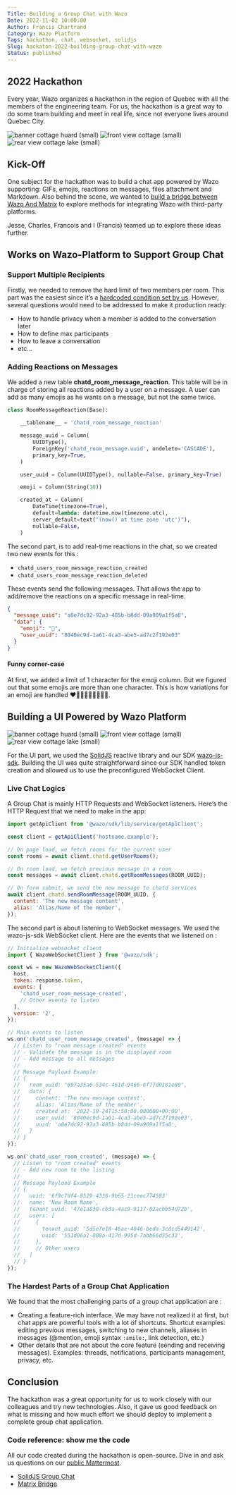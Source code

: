 ```yaml
---
Title: Building a Group Chat with Wazo
Date: 2022-11-02 10:00:00
Author: Francis Chartrand
Category: Wazo Platform
Tags: hackathon, chat, websocket, solidjs
Slug: hackaton-2022-building-group-chat-with-wazo
Status: published
---
```


## 2022 Hackathon

Every year, Wazo organizes a hackathon in the region of Quebec with all the members of the
engineering team. For us, the hackathon is a great way to do some team building and meet in real
life, since not everyone lives around Quebec City.

![banner cottage huard (small)](/images/blog/hackathon-2022/huard-cottage.jpg)
![front view cottage (small)](/images/blog/hackathon-2022/cottage-front-huard.jpg)
![rear view cottage lake (small)](/images/blog/hackathon-2022/cottage-from-lake.jpg)

## Kick-Off

One subject for the hackathon was to build a chat app powered by Wazo supporting: GIFs, emojis,
reactions on messages, files attachment and Markdown. Also behind the scene, we wanted to
[build a bridge between Wazo And Matrix](/blog/hackathon-2022-bridging-wazo-and-matrix) to explore
methods for integrating Wazo with third-party platforms.

Jesse, Charles, Francois and I (Francis) teamed up to explore these ideas further.

## Works on Wazo-Platform to Support Group Chat

### Support Multiple Recipients

Firstly, we needed to remove the hard limit of two members per room. This part was the easiest since
it’s a
[hardcoded condition set by us](https://github.com/wazo-platform/wazo-chatd/blob/master/wazo_chatd/plugins/rooms/http.py#L37-L40).
However, several questions would need to be addressed to make it production ready:

- How to handle privacy when a member is added to the conversation later
- How to define max participants
- How to leave a conversation
- etc…

### Adding Reactions on Messages

We added a new table **chatd_room_message_reaction**. This table will be in charge of storing all
reactions added by a user on a message. A user can add as many emojis as he wants on a message, but
not the same twice.

```python
class RoomMessageReaction(Base):

    __tablename__ = 'chatd_room_message_reaction'

    message_uuid = Column(
        UUIDType(),
        ForeignKey('chatd_room_message.uuid', ondelete='CASCADE'),
        primary_key=True,
    )

    user_uuid = Column(UUIDType(), nullable=False, primary_key=True)

    emoji = Column(String(10))

    created_at = Column(
        DateTime(timezone=True),
        default=lambda: datetime.now(timezone.utc),
        server_default=text("(now() at time zone 'utc')"),
        nullable=False,
    )
```

The second part, is to add real-time reactions in the chat, so we created two new events for this :

- `chatd_users_room_message_reaction_created`
- `chatd_users_room_message_reaction_deleted`

These events send the following messages. That allows the app to add/remove the reactions on a
specific message in real-time.

```json
{
  "message_uuid": "a0e7dc92-92a3-485b-b8dd-09a909a1f5a0",
  "data": {
    "emoji": "🎉",
    "user_uuid": "8040ec9d-1a61-4ca3-abe5-ad7c2f192e03"
  }
}
```

#### Funny corner-case

At first, we added a limit of 1 character for the emoji column. But we figured out that some emojis
are more than one character. This is how variations for an emoji are handled ❤️🧡💛💚💙💜🤎🖤🤍.

## Building a UI Powered by Wazo Platform

![banner cottage huard (small)](/images/blog/hackathon-2022/group-chat/channel-markdown.jpg)
![front view cottage (small)](/images/blog/hackathon-2022/group-chat/create-room.jpg)
![rear view cottage lake (small)](/images/blog/hackathon-2022/group-chat/emoji-picker.jpg)

For the UI part, we used the [SolidJS](https://www.solidjs.com/) reactive library and our SDK
[wazo-js-sdk](https://github.com/wazo-platform/wazo-js-sdk). Building the UI was quite
straightforward since our SDK handled token creation and allowed us to use the preconfigured
WebSocket Client.

### Live Chat Logics

A Group Chat is mainly HTTP Requests and WebSocket listeners. Here’s the HTTP Request that we need
to make in the app:

```javascript
import getApiClient from '@wazo/sdk/lib/service/getApiClient';

const client = getApiClient('hostname.example');

// On page load, we fetch rooms for the current user
const rooms = await client.chatd.getUserRooms();

// On room load, we fetch previous message in a room
const messages = await client.chatd.getRoomMessages(ROOM_UUID);

// On form submit, we send the new message to chatd services
await client.chatd.sendRoomMessage(ROOM_UUID, {
  content: 'The new message content',
  alias: 'Alias/Name of the member',
});
```

The second part is about listening to WebSocket messages. We used the wazo-js-sdk WebSocket client.
Here are the events that we listened on :

```javascript
// Initialize websocket client
import { WazoWebSocketClient } from '@wazo/sdk';

const ws = new WazoWebSocketClient({
  host,
  token: response.token,
  events: [
    'chatd_user_room_message_created',
    // Other events to listen
  ],
  version: '2',
});

// Main events to listen
ws.on('chatd_user_room_message_created', (message) => {
  // Listen to "room message created" events
  // - Validate the message is in the displayed room
  // - Add message to all messages
  //
  // Message Payload Example:
  // {
  //   room_uuid: "697a35a6-534c-461d-9466-6f77d0181e80",
  //   data: {
  //     content: 'The new message content',
  //     alias: 'Alias/Name of the member',
  //     created_at: '2022-10-24T15:50:00.000000+00:00',
  //     user_uuid: '8040ec9d-1a61-4ca3-abe5-ad7c2f192e03',
  //     uuid: 'a0e7dc92-92a3-485b-b8dd-09a909a1f5a0',
  //   }
  // }
});

ws.on('chatd_user_room_created', (message) => {
  // Listen to "room created" events
  // - Add new room to the listing
  //
  // Message Payload Example
  // {
  //   uuid: '6f9c7df4-8529-4336-9b65-21ceec774583'
  //   name: 'New Room Name',
  //   tenant_uuid: '47e1a830-cb3a-4ac9-9117-82acbb54d72b',
  //   users: [
  //     {
  //       tenant_uuid: '5d5e7e18-46ae-4046-beda-3cdcd5449142',
  //       uuid: '551d06a1-808a-417d-995d-7abb66d55c33',
  //     },
  //     // Other users
  //   ]
  // }
});
```

### The Hardest Parts of a Group Chat Application

We found that the most challenging parts of a group chat application are :

- Creating a feature-rich interface. We may have not realized it at first, but chat apps are powerful
  tools with a lot of shortcuts. Shortcut examples: editing previous messages, switching to new
  channels, aliases in messages (@mention, emoji syntax `:smile:`, link detection, etc.)
- Other details that are not about the core feature (sending and receiving messages). Examples: threads,
  notifications, participants management, privacy, etc.

## Conclusion

The hackathon was a great opportunity for us to work closely with our colleagues and try new
technologies. Also, it gave us good feedback on what is missing and how much effort we should
deploy to implement a complete group chat application.

### Code reference: show me the code

All our code created during the hackathon is open-source. Dive in and ask us questions on our
[public Mattermost](https://mm.wazo.community/wazo-platform/).

- [SolidJS Group Chat](https://github.com/wazo-platform/hackathon-group-chat-2022)
- [Matrix Bridge](https://github.com/wazo-platform/hackathon-2022-mautrix-wazo)
